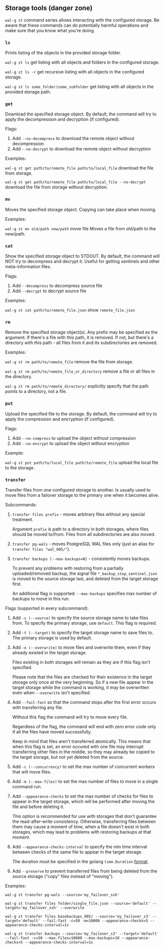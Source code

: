 ## Storage tools (danger zone)
`wal-g st` command series allows interacting with the configured storage. Be aware that these commands can do potentially harmful operations and make sure that you know what you're doing.

### ``ls``
Prints listing of the objects in the provided storage folder.

``wal-g st ls`` get listing with all objects and folders in the configured storage.

``wal-g st ls -r`` get recursive listing with all objects in the configured storage.

``wal-g st ls some_folder/some_subfolder`` get listing with all objects in the provided storage path.

### ``get``
Download the specified storage object. By default, the command will try to apply the decompression and decryption (if configured).

Flags:

1. Add `--no-decompress` to download the remote object without decompression
2. Add `--no-decrypt` to download the remote object without decryption

Examples:

``wal-g st get path/to/remote_file path/to/local_file`` download the file from storage.

``wal-g st get path/to/remote_file path/to/local_file --no-decrypt`` download the file from storage without decryption.

### ``mv``
Moves the specified storage object. Copying can take place when moving.

Examples:

``wal-g st mv old/path new/path`` move file Moves a file from old/path to the new/path.

### ``cat``
Show the specified storage object to STDOUT. 
By default, the command will NOT try to decompress and decrypt it.
Useful for getting sentinels and other meta-information files.

Flags:

1. Add `--decompress` to decompress source file
2. Add `--decrypt` to decrypt source file

Examples:

``wal-g st cat path/to/remote_file.json`` show `remote_file.json`

### ``rm``
Remove the specified storage object(s). 
Any prefix may be specified as the argument. If there's a file with this path, it is removed. If not, but there's a directory with this path - all files from it and its subdirectories are removed.

Examples:

``wal-g st rm path/to/remote_file`` remove the file from storage.

``wal-g st rm path/to/remote_file_or_directory`` remove a file or all files in the directory.

``wal-g st rm path/to/remote_directory/`` explicitly specify that the path points to a directory, not a file.

### ``put``
Upload the specified file to the storage. By default, the command will try to apply the compression and encryption (if configured).

Flags:

1. Add `--no-compress` to upload the object without compression
2. Add `--no-encrypt` to upload the object without encryption

Example:

``wal-g st put path/to/local_file path/to/remote_file`` upload the local file to the storage.

### `transfer`
Transfer files from one configured storage to another. Is usually used to move files from a failover storage to the primary one when it becomes alive.

Subcommands:
1. `transfer files prefix` - moves arbitrary files without any special treatment.
   
   Argument `prefix` is path to a directory in both storages, where files should be moved to/from. Files from all subdirectories are also moved.

2. `transfer pg-wals` - moves PostgreSQL WAL files only (just an alias for `transfer files "wal_005/"`).

3. `transfer backups [--max-backups=N]` - consistently moves backups.

   To prevent any problems with restoring from a partially uploaded/removed backup, the signal file `*_backup_stop_sentinel.json` is moved to the source storage last, and deleted from the target storage first.

   An additional flag is supported: `--max-backups` specifies max number of backups to move in this run.

Flags (supported in every subcommand):

1. Add `-s (--source)` to specify the source storage name to take files from. To specify the primary storage, use `default`. This flag is required.

2. Add `-t (--target)` to specify the target storage name to save files to. The primary storage is used by default.

3. Add `-o (--overwrite)` to move files and overwrite them, even if they already existed in the target storage.

   Files existing in both storages will remain as they are if this flag isn't specified.

   Please note that the files are checked for their existence in the target storage only once at the very beginning. So if a new file appear in the target storage while the command is working, it may be overwritten even when `--overwrite` isn't specified.

4. Add `--fail-fast` so that the command stops after the first error occurs with transferring any file. 

   Without this flag the command will try to move every file.

   Regardless of the flag, the command will end with zero error code only if all the files have moved successfully.

   Keep in mind that files aren't transferred atomically. This means that when this flag is set, an error occured with one file may interrupt transferring other files in the middle, so they may already be copied to the target storage, but not yet deleted from the source. 

5. Add `-c (--concurrency)` to set the max number of concurrent workers that will move files.

6. Add `-m (--max-files)` to set the max number of files to move in a single command run.

7. Add `--appearance-checks` to set the max number of checks for files to appear in the target storage, which will be performed after moving the file and before deleting it.

   This option is recommended for use with storages that don't guarantee the read-after-write consistency. 
   Otherwise, transferring files between them may cause a moment of time, when a file doesn't exist in both storages, which may lead to problems with restoring backups at that moment.

8. Add `--appearance-checks-interval` to specify the min time interval between checks of the same file to appear in the target storage.

   The duration must be specified in the golang `time.Duration` [format](https://pkg.go.dev/time#ParseDuration).

9. Add `--preserve` to prevent transferred files from being deleted from the source storage ("copy" files instead of "moving").

Examples:

``wal-g st transfer pg-wals --source='my_failover_ssh'``

``wal-g st transfer files folder/single_file.json --source='default' --target='my_failover_ssh' --overwrite``

``wal-g st transfer files basebackups_005/ --source='my_failover_s3' --target='default' --fail-fast -c=50 -m=10000 --appearance-checks=5 --appearance-checks-interval=1s``

``wal-g st transfer backups --source='my_failover_s3' --target='default' --fail-fast -c=50 --max-files=10000 --max-backups=10 --appearance-checks=5 --appearance-checks-interval=1s``
